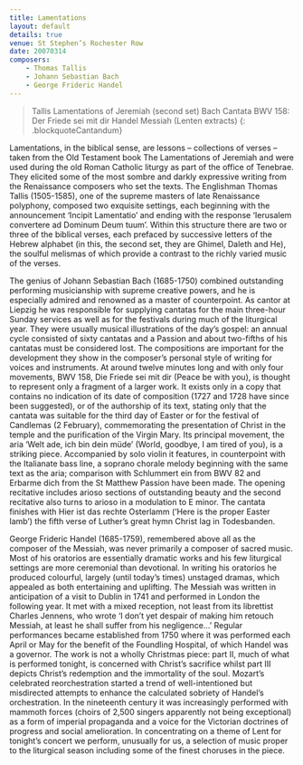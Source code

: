 ```yaml
---
title: Lamentations
layout: default
details: true
venue: St Stephen’s Rochester Row
date: 20070314
composers:
    - Thomas Tallis
    - Johann Sebastian Bach
    - George Frideric Handel
---
```

> Tallis Lamentations of Jeremiah (second set)
> Bach Cantata BWV 158: Der Friede sei mit dir
> Handel Messiah (Lenten extracts)
{: .blockquoteCantandum}

Lamentations, in the biblical sense, are lessons – collections of verses – taken from the Old Testament book The Lamentations of Jeremiah and were used during the old Roman Catholic liturgy as part of the office of Tenebrae.  They elicited some of the most sombre and darkly expressive writing from the Renaissance composers who set the texts.  The Englishman Thomas Tallis (1505-1585), one of the supreme masters of late Renaissance polyphony, composed two exquisite settings, each beginning with the announcement ‘Incipit Lamentatio’ and ending with the response ‘Ierusalem convertere ad Dominum Deum tuum’.  Within this structure there are two or three of the biblical verses, each prefaced by successive letters of the Hebrew alphabet (in this, the second set, they are Ghimel, Daleth and He), the soulful melismas of which provide a contrast to the richly varied music of the verses.

The genius of Johann Sebastian Bach (1685-1750) combined outstanding performing musicianship with supreme creative powers, and he is especially admired and renowned as a master of counterpoint.  As cantor at Liepzig he was responsible for supplying cantatas for the main three-hour Sunday services as well as for the festivals during much of the liturgical year.  They were usually musical illustrations of the day’s gospel: an annual cycle consisted of sixty cantatas and a Passion and about two-fifths of his cantatas must be considered lost.  The compositions are important for the development they show in the composer’s personal style of writing for voices and instruments.  At around twelve minutes long and with only four movements, BWV 158, Die Friede sei mit dir (Peace be with you), is thought to represent only a fragment of a larger work.  It exists only in a copy that contains no indication of its date of composition (1727 and 1728 have since been suggested), or of the authorship of its text, stating only that the cantata was suitable for the third day of Easter or for the festival of Candlemas (2 February), commemorating the presentation of Christ in the temple and the purification of the Virgin Mary.  Its principal movement, the aria ‘Welt ade, ich bin dein müde’ (World, goodbye, I am tired of you), is a striking piece. Accompanied by solo violin it features, in counterpoint with the Italianate bass line, a soprano chorale melody beginning with the same text as the aria; comparison with Schlummert ein from BWV 82 and Erbarme dich from the St Matthew Passion have been made.  The opening recitative includes arioso sections of outstanding beauty and the second recitative also turns to arioso in a modulation to E minor.  The cantata finishes with Hier ist das rechte Osterlamm (‘Here is the proper Easter lamb’) the fifth verse of Luther’s great hymn Christ lag in Todesbanden.

George Frideric Handel (1685-1759), remembered above all as the composer of the Messiah, was never primarily a composer of sacred music.  Most of his oratorios are essentially dramatic works and his few liturgical settings are more ceremonial than devotional.  In writing his oratorios he produced colourful, largely (until today’s times) unstaged dramas, which appealed as both entertaining and uplifting.  The Messiah was written in anticipation of a visit to Dublin in 1741 and performed in London the following year.  It met with a mixed reception, not least from its librettist Charles Jennens, who wrote ‘I don’t yet despair of making him retouch Messiah, at least he shall suffer from his negligence…’ Regular performances became established from 1750 where it was performed each April or May for the benefit of the Foundling Hospital, of which Handel was a governor.  The work is not a wholly Christmas piece: part II, much of what is performed tonight, is concerned with Christ’s sacrifice whilst part III depicts Christ’s redemption and the immortality of the soul.  Mozart’s celebrated reorchestration started a trend of well-intentioned but misdirected attempts to enhance the calculated sobriety of Handel’s orchestration.  In the nineteenth century it was increasingly performed with mammoth forces (choirs of 2,500 singers apparently not being exceptional) as a form of imperial propaganda and a voice for the Victorian doctrines of progress and social amelioration.  In concentrating on a theme of Lent for tonight’s concert we perform, unusually for us, a selection of music proper to the liturgical season including some of the finest choruses in the piece.